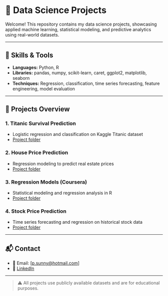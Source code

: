 # 🤖 Data Science Projects

Welcome! This repository contains my data science projects, showcasing applied machine learning, statistical modeling, and predictive analytics using real-world datasets.

---

## 🧰 Skills & Tools

- **Languages:** Python, R
- **Libraries:** pandas, numpy, scikit-learn, caret, ggplot2, matplotlib, seaborn
- **Techniques:** Regression, classification, time series forecasting, feature engineering, model evaluation

---

## 📂 Projects Overview

### 1. Titanic Survival Prediction
- Logistic regression and classification on Kaggle Titanic dataset  
- [Project folder](./titanic-survival-prediction)

### 2. House Price Prediction
- Regression modeling to predict real estate prices  
- [Project folder](./house-price-prediction)

### 3. Regression Models (Coursera)
- Statistical modeling and regression analysis in R  
- [Project folder](./regression-models)

### 4. Stock Price Prediction
- Time series forecasting and regression on historical stock data  
- [Project folder](./stock-price-prediction)

---

## 📬 Contact

- 📧 Email: [p.sunny@hotmail.com]
- 🔗 [LinkedIn](https://www.linkedin.com/in/sunny-p-43b1a9107/)

---

> ⚠️ All projects use publicly available datasets and are for educational purposes.
